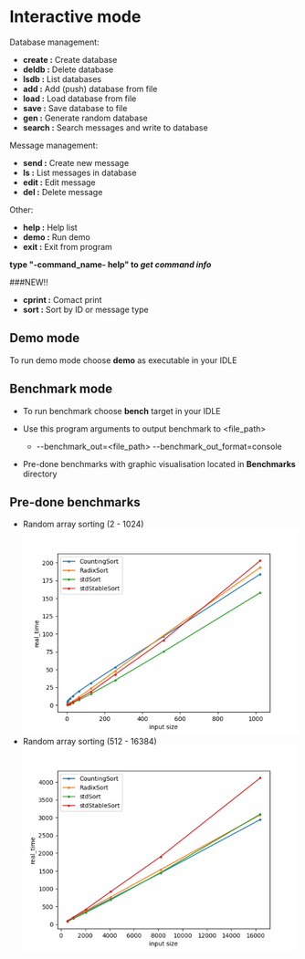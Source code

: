 # Interactive mode

Database management:
-  **create :**    Create database
-  **deldb :**     Delete database
-  **lsdb :**      List databases
-  **add :**       Add (push) database from file
-  **load :**      Load database from file
-  **save :**      Save database to file
-  **gen :**       Generate random database
-  **search :**    Search messages and write to database

Message management:
-  **send :**      Create new message
-  **ls :**        List messages in database
-  **edit :**      Edit message
-  **del :**       Delete message

Other:
-  **help :**      Help list
-  **demo :**       Run demo
-  **exit :**      Exit from program



**type "-command_name- help" to _get command info_**

###NEW!!
-  **cprint :**     Comact print
-  **sort :**       Sort by ID or message type

## Demo mode

To run demo mode choose **demo** as executable in your IDLE

## Benchmark mode
- To run benchmark choose **bench** target in your IDLE
- Use this program arguments to output benchmark to <file_path>
  - --benchmark_out=<file_path> --benchmark_out_format=console

- Pre-done benchmarks with graphic visualisation located in **Benchmarks** directory

## Pre-done benchmarks
- Random array sorting (2 - 1024)
![RandomArray](Benchmarks/2-1024.png "2-1024")
- Random array sorting (512 - 16384)
![RandomArray](Benchmarks/512-16384.png "512-16384")